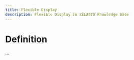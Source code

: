 ```yaml
---
title: Flexible Display
description: Flexible Display in ZELASTO Knowledge Base
---
```


# Definition
...


